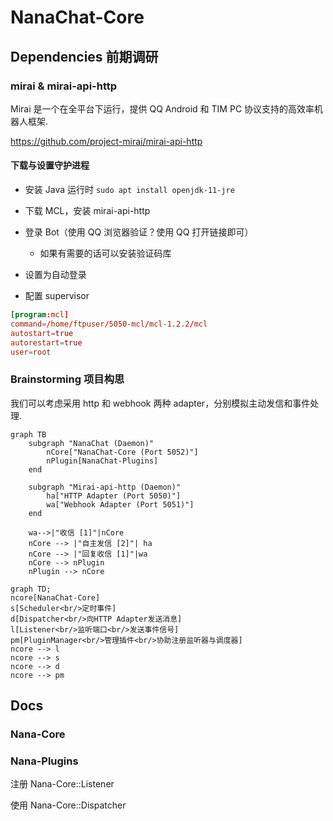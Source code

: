 # NanaChat-Core

## Dependencies 前期调研

### mirai & mirai-api-http

Mirai 是一个在全平台下运行，提供 QQ Android 和 TIM PC 协议支持的高效率机器人框架.

https://github.com/project-mirai/mirai-api-http

#### 下载与设置守护进程

+ 安装 Java 运行时 `sudo apt install openjdk-11-jre`
+ 下载 MCL，安装 mirai-api-http
+ 登录 Bot（使用 QQ 浏览器验证？使用 QQ 打开链接即可）
  + 如果有需要的话可以安装验证码库
+ 设置为自动登录

+ 配置 supervisor

```conf
[program:mcl]
command=/home/ftpuser/5050-mcl/mcl-1.2.2/mcl
autostart=true
autorestart=true
user=root
```



### Brainstorming 项目构思

我们可以考虑采用 http 和 webhook 两种 adapter，分别模拟主动发信和事件处理.

```mermaid
graph TB
    subgraph "NanaChat (Daemon)"
        nCore["NanaChat-Core (Port 5052)"]
        nPlugin[NanaChat-Plugins]
    end
    
    subgraph "Mirai-api-http (Daemon)"
    	ha["HTTP Adapter (Port 5050)"]
    	wa["Webhook Adapter (Port 5051)"]
    end
    
    wa-->|"收信 [1]"|nCore
    nCore --> |"自主发信 [2]"| ha
    nCore --> |"回复收信 [1]"|wa
    nCore --> nPlugin
    nPlugin --> nCore

```

```mermaid
graph TD;
ncore[NanaChat-Core]
s[Scheduler<br/>定时事件]
d[Dispatcher<br/>向HTTP Adapter发送消息]
l[Listener<br/>监听端口<br/>发送事件信号]
pm[PluginManager<br/>管理插件<br/>协助注册监听器与调度器]
ncore --> l
ncore --> s
ncore --> d
ncore --> pm
```

## Docs

### Nana-Core

### Nana-Plugins

注册 Nana-Core::Listener

使用 Nana-Core::Dispatcher
